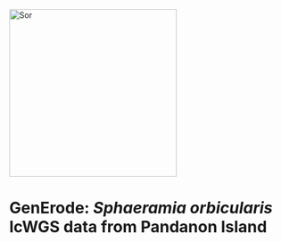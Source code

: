 <img src="http://www.fishbiosystem.ru/PERCIFORMES/Apogonidae/Foto/(Sphaeramia%20orbicularis)%2092f.jpg" alt="Sor" width="300"/>

# GenErode: *Sphaeramia orbicularis* lcWGS data from Pandanon Island
